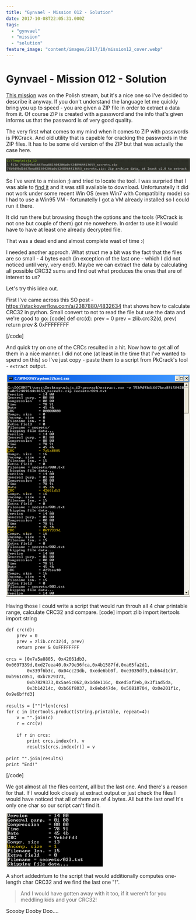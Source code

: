 ```yaml
---
title: "Gynvael - Mission 012 - Solution"
date: 2017-10-08T22:05:31.000Z
tags:
  - "gynvael"
  - "mission"
  - "solution"
feature_image: "content/images/2017/10/mission12_cover.webp"
---
```


# Gynvael - Mission 012 - Solution

[This mission](http://gynvael.vexillium.org/ext/020ed17f3fb2ccda168a6eefe9d47e1a0c1abd60_misja012.txt) was on the Polish stream, but it's a nice one so I've decided to describe it anyway. If you don't understand the language let me quickly bring you up to speed - you are given a ZIP file in order to extract a data from it. Of course ZIP is created with a password and the info that's given informs us that the password is of very good quality.

The very first what comes to my mind when it comes to ZIP with passwords is PKCrack. And old utility that is capable for cracking the passwords in the ZIP files. It has to be some old version of the ZIP but that was actually the case here.

![misja_12](content/images/2017/10/misja_12.webp)

So I've went to a mission ;) and tried to locate the tool. I was surpried that I was able to [find it](https://www.unix-ag.uni-kl.de/~conrad/krypto/pkcrack.html) and it was still available to download. Unfortunatelly it did not work under some recent Win OS (even Win7 with Compatiblity mode) so I had to use a Win95 VM - fortunatelly I got a VM already installed so I could run it there.

It did run there but browsing though the options and the tools (PkCrack is not one but couple of them) got me nowehere. In order to use it I would have to have at least one already decrypted file.

That was a dead end and almost complete wast of time :(

I needed another approch. What struct me a bit was the fact that the files are so small - 4 bytes each (in exception of the last one - which I did not noticed until very, very end!). Maybe we can extract the data by calculating all possible CRC32 sums and find out what produces the ones that are of interest to us?

Let's try this idea out.

First I've came across this SO post - <https://stackoverflow.com/a/2387880/4832634> that shows how to calculate CRC32 in python. Small convert to not to read the file but use the data and we're good to go:
[code]
    def crc(d):
        prev = 0
        prev = zlib.crc32(d, prev)
        return prev & 0xFFFFFFFF

[/code]

And quick try on one of the CRCs resulted in a hit. Now how to get all of them in a nice manner. I did not one (at least in the time that I've wanted to spend on this) so I've just copy - paste them to a script from PkCrack's tool - `extract` output.

![CRCs](content/images/2017/10/CRCs.png)

Having those I could write a script that would run throuh all 4 char printable range, calculate CRC32 and compare.
[code]
    import zlib
    import itertools
    import string


    def crc(d):
    	prev = 0
    	prev = zlib.crc32(d, prev)
    	return prev & 0xFFFFFFFF

    crcs = [0x7a5a8805, 0x42661db3, 0x0697339d,0xd27eea40,0x79e36fca,0x4b1587fd,0xa65fa2d1,
    		0x339f6b3c, 0x04cc23db, 0xede6bb0f, 0xe3039df9,0xb64d1cb7, 0xb961c051, 0xb7829373,
    		0xb7829373,0x5ae5c062,0x1dde116c, 0xed5af2eb,0x3f1ad5da,
    		0x3b14214c, 0xb66f8037, 0x8ebd47de, 0x50810704, 0x0e201f1c, 0x9e6bffd3]

    results = [""]*len(crcs)
    for c in itertools.product(string.printable, repeat=4):
    	v = "".join(c)
    	r = crc(v)

    	if r in crcs:
    		print crcs.index(r), v
    		results[crcs.index(r)] = v

    print "".join(results)
    print "End!"
[/code]

We got almost all the files content, all but the last one. And there's a reason for that. If I would look closely at extract output or just check the files I would have noticed that all of them are of 4 bytes. All but the last one! It's only one char so our script can't find it.

![last_one](content/images/2017/10/last_one.png)

A short addedntum to the script that would additionally computes one-length char CRC32 and we find the last one "!".

> And I would have gotten away with it too, if it weren't for you meddling kids and your CRC32!

Scooby Dooby Doo....

